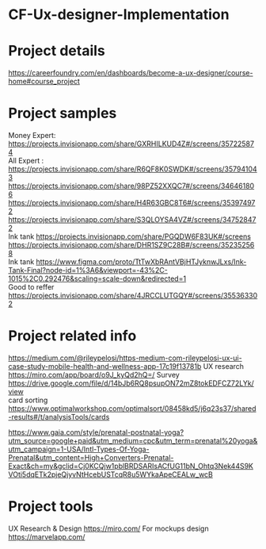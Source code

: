 # CF-Ux-designer-Implementation

# Project details  
https://careerfoundry.com/en/dashboards/become-a-ux-designer/course-home#course_project  

# Project samples 
Money Expert: https://projects.invisionapp.com/share/GXRHILKUD4Z#/screens/357225874  
All Expert : https://projects.invisionapp.com/share/R6QF8K0SWDK#/screens/357941043  
https://projects.invisionapp.com/share/98PZ52XXQC7#/screens/346461806  
https://projects.invisionapp.com/share/H4R63GBC8T6#/screens/353974972    
https://projects.invisionapp.com/share/S3QLOYSA4VZ#/screens/347528472  
Ink tank  https://projects.invisionapp.com/share/PGQDW6F83UK#/screens  
https://projects.invisionapp.com/share/DHR1SZ9C28B#/screens/352352568  
Ink tank  https://www.figma.com/proto/TtTwXbRAntVBjHTJyknwJLxs/Ink-Tank-Final?node-id=1%3A6&viewport=-43%2C-1015%2C0.292476&scaling=scale-down&redirected=1    
Good to reffer  https://projects.invisionapp.com/share/4JRCCLUTGQY#/screens/355363302  

# Project related info
https://medium.com/@rileypelosi/https-medium-com-rileypelosi-ux-ui-case-study-mobile-health-and-wellness-app-17c19f13781b 
UX research  https://miro.com/app/board/o9J_kyQd2hQ=/
Survey  https://drive.google.com/file/d/14bJb6RQ8psupON72mZ8tokEDFCZ72LYk/view  
card sorting  https://www.optimalworkshop.com/optimalsort/08458kd5/j6q23s37/shared-results#/t/analysisTools/cards  


https://www.gaia.com/style/prenatal-postnatal-yoga?utm_source=google+paid&utm_medium=cpc&utm_term=prenatal%20yoga&utm_campaign=1-USA/Intl-Types-Of-Yoga-Prenatal&utm_content=High+Converters-Prenatal-Exact&ch=my&gclid=Cj0KCQjw1pblBRDSARIsACfUG11bN_Ohtq3Nek44S9KVOti5dqETk2pjeQjyvNtHcebUSTcqR8u5WYkaApeCEALw_wcB

# Project tools
UX Research & Design  https://miro.com/
 For mockups design   https://marvelapp.com/
